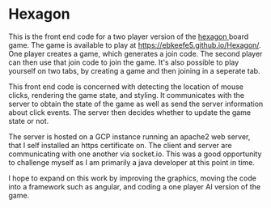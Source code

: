 # Hexagon
This is the front end code for a two player version of the <a href="https://en.wikipedia.org/wiki/Hex_(board_game)"> hexagon </a> board game. The game is available to play at 
https://ebkeefe5.github.io/Hexagon/. One player creates a game, which generates a join code. The second player can then use that join code to join the game. It's also possible to play yourself on two tabs, by creating a game
and then joining in a seperate tab.

This front end code is concerned with detecting the location of mouse clicks, rendering the game state, and styling. It communicates with the server to obtain the state of the game as well as send the server information about click events. The server then decides whether to update the game state or not. 

The server is hosted on a GCP instance running an apache2 web server, that I self installed an https certificate on. The client and server are communicating with one another via socket.io.
This was a good opportunity to challenge myself as I am primarily a java developer at this point in time.

I hope to expand on this work by improving the graphics, moving the code into a framework such as angular, and coding a one player AI version of the game. 
